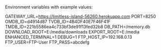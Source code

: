 Environment variables with example values:

GATEWAY_URL=https://limitless-island-56260.herokuapp.com
PORT=8250
OMDB_ID=d4914d87
TVDB_ID=4B4DF40E7F46F41F
TMDB_ID=221b5586ea4c733bf3de91f13fed32b8
DB_PATH=/memory.db
DOWNLOAD_ROOT=E:/media/downloads
EXPORT_ROOT=E:/media
ENHANCED_TERMINAL=1
DEBUG=1
FTP_HOST_IP=192.168.0.13
FTP_USER=FTP-User
FTP_PASS=abcdefg
